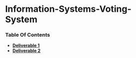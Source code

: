 # Information-Systems-Voting-System

### Table Of Contents
- **[Deliverable 1 ](https://github.com/Arian-Eidiz/Information-Systems-Voting-System/tree/master/Deliverable%201)**
- **[Deliverable 2 ](https://github.com/Arian-Eidiz/Information-Systems-Voting-System/tree/master/Deliverable%202)**


